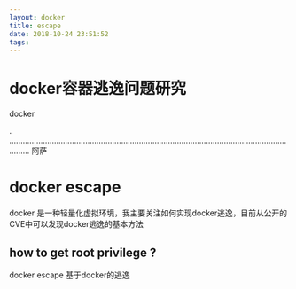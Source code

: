 ```yaml
---
layout: docker
title: escape
date: 2018-10-24 23:51:52
tags:
---
```


# docker容器逃逸问题研究

docker
 

 








































































































































       








.
.....................................................................................................................................  阿萨

# docker escape 

docker 是一种轻量化虚拟环境，我主要关注如何实现docker逃逸，目前从公开的CVE中可以发现docker逃逸的基本方法


## how to get root privilege ?

docker escape 
基于docker的逃逸




